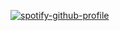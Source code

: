 [![spotify-github-profile](https://spotify-github-profile.kittinanx.com/api/view?uid=31cimsafty4wtqdq54qwvuk2ixju&cover_image=true&theme=novatorem&show_offline=true&background_color=000000&interchange=false&bar_color=000000&bar_color_cover=true)](https://spotify-github-profile.kittinanx.com/api/view?uid=31cimsafty4wtqdq54qwvuk2ixju&redirect=true)
